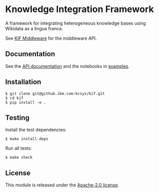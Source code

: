 # Knowledge Integration Framework #

A framework for integrating heterogeneous knowledge bases using Wikidata as
a lingua franca.

See [KIF Middleware](https://github.ibm.com/brl-kbe/kif-middleware) for the middleware
API.

## Documentation ##

See the [API documentation](https://pages.github.ibm.com/brl-kbe/kif/) and
the notebooks in [examples](./examples).

## Installation ##

```shell
$ git clone git@github.ibm.com:kcsys/kif.git
$ cd kif
$ pip install -e .
```

## Testing ##

Install the test dependencies:
```shell
$ make install-deps
```

Run all tests:
```shell
$ make check
```


## License ##
This module is released under the [Apache-2.0 license](LICENSE).